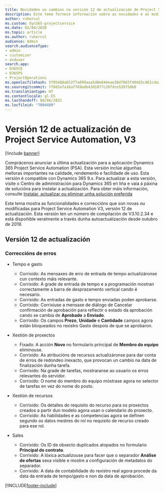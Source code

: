 ```yaml
---
title: Novidades ou cambios na versión 12 de actualización de Project Service Automation, V3
description: Este tema fornece información sobre as novidades e as modificacións na versión 12 de actualización de Project Service Automation, V3.
author: ruhercul
ms.custom: dyn365-projectservice
ms.date: 02/04/2020
ms.topic: article
ms.author: ruhercul
audience: Admin
search.audienceType:
- admin
- customizer
- enduser
search.app:
- D365CE
- D365PS
- ProjectOperations
ms.openlocfilehash: 5f05488a652f7a699aaa5d8e644eae38d7083f404d3c461cdaabd1915b1a710a
ms.sourcegitcommit: 7f8d1e7a16af769adb43d1877c28fdce53975db8
ms.translationtype: HT
ms.contentlocale: gl-ES
ms.lasthandoff: 08/06/2021
ms.locfileid: "7004489"
---
```

# <a name="project-service-automation-update-release-12-v3"></a>Versión 12 de actualización de Project Service Automation, V3

[!include [banner](../includes/psa-now-project-operations.md)]

Comprácenos anunciar a última actualización para a aplicación Dynamics 365 Project Service Automation (PSA). Esta versión inclúe algunhas melloras importantes na calidade, rendemento e facilidade de uso. Esta versión é compatible con Dynamics 365 9.x. Para actualizar a esta versión, visite o Centro de administración para Dynamics 365 en liña e vaia á páxina de solucións para instalar a actualización. Para obter máis información, consulte [Instalar, actualizar ou eliminar unha solución preferida](/power-platform/admin/install-remove-preferred-solution)

Este tema mostra as funcionalidades e correccións que son novas ou modificadas para Project Service Automation V3, versión 12 de actualización. Esta versión ten un número de compilación de V3.10.2.34 e está dispoñible xeralmente a través dunha autoactualización desde outubro de 2019.

## <a name="update-release-12"></a>Versión 12 de actualización

### <a name="bug-fixes"></a>Correccións de erros

- Tempo e gasto

    - Corrixido: As mensaxes de erro de entrada de tempo actualizáronse cun contexto máis relevante.
    - Corrixido: A grade de entrada de tempo e a programación mostran correctamente a barra de desprazamento vertical cando é necesario.
    - Corrixido: As entradas de gasto e tempo enviadas poden aprobarse.
    - Corrixido: Corrixiuse a mensaxe de diálogo de Cancelar confirmación de aprobación para reflectir o estado da aprobación cando se cambia de **Aprobado** a **Enviado**.
    - Corrixido: Os campos **Prezo**, **Unidade** e **Cantidade** campos agora están bloqueados no rexistro Gasto despois de que se aprobaron.

- Xestión de proxectos

    - Fixado: A acción **Novo** no formulario principal de **Membro do equipo** eliminouse.
    - Corrixido: As atribucións de recursos actualizáronse para dar conta de erros de redondeo inexacto, que provocan un cambio na data de finalización dunha tarefa.
    - Corrixido: Na grade de tarefas, mostraranse ao usuario os erros relevantes do servidor.
    - Corrixido: O nome do membro do equipo móstrase agora no selector de tarefas en vez do nome do posto.

- Xestión de recursos

    - Corrixido: Os detalles do requisito do recurso para os proxectos creados a partir dun modelo agora usan o calendario do proxecto.
    - Corrixido: As habilidades e as competencias agora se definen segundo os datos mestres do rol no requisito de recurso creado para ese rol.

- Sales

    - Corrixido: Os ID de obxecto duplicados atopados no formulario **Principal do contrato**.
    - Corrixido: A lóxica actualizouse para facer que o separador **Análise de ofertas** sexa visible e mostre a configuración de metadatos do separador.
    - Corrixido: A data de contabilidade do rexistro real agora procede da data da entrada de tempo/gasto e non da data de aprobación.


[!INCLUDE[footer-include](../includes/footer-banner.md)]
